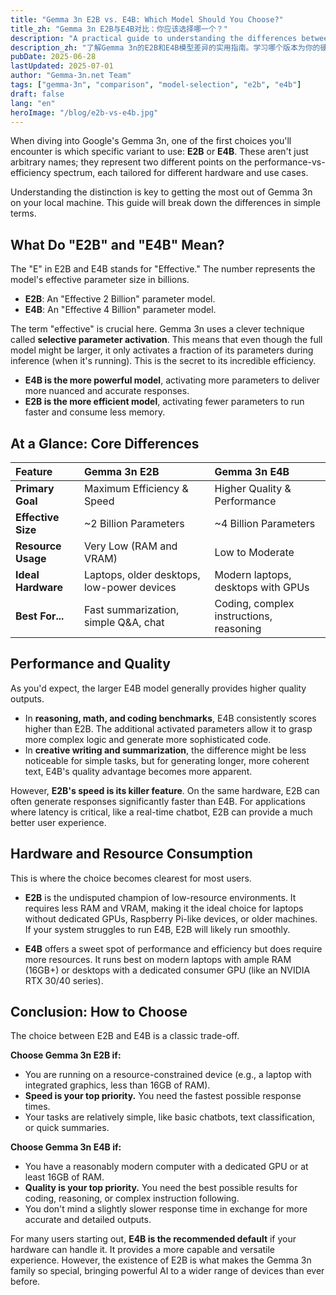 ```yaml
---
title: "Gemma 3n E2B vs. E4B: Which Model Should You Choose?"
title_zh: "Gemma 3n E2B与E4B对比：你应该选择哪一个？"
description: "A practical guide to understanding the differences between Gemma 3n's E2B and E4B models. Learn which version offers the best balance of performance and efficiency for your hardware."
description_zh: "了解Gemma 3n的E2B和E4B模型差异的实用指南。学习哪个版本为你的硬件提供最佳的性能和效率平衡。"
pubDate: 2025-06-28
lastUpdated: 2025-07-01
author: "Gemma-3n.net Team"
tags: ["gemma-3n", "comparison", "model-selection", "e2b", "e4b"]
draft: false
lang: "en"
heroImage: "/blog/e2b-vs-e4b.jpg"
---
```


When diving into Google's Gemma 3n, one of the first choices you'll encounter is which specific variant to use: **E2B** or **E4B**. These aren't just arbitrary names; they represent two different points on the performance-vs-efficiency spectrum, each tailored for different hardware and use cases.

Understanding the distinction is key to getting the most out of Gemma 3n on your local machine. This guide will break down the differences in simple terms.

## What Do "E2B" and "E4B" Mean?

The "E" in E2B and E4B stands for "Effective." The number represents the model's effective parameter size in billions.

*   **E2B**: An "Effective 2 Billion" parameter model.
*   **E4B**: An "Effective 4 Billion" parameter model.

The term "effective" is crucial here. Gemma 3n uses a clever technique called **selective parameter activation**. This means that even though the full model might be larger, it only activates a fraction of its parameters during inference (when it's running). This is the secret to its incredible efficiency.

*   **E4B is the more powerful model**, activating more parameters to deliver more nuanced and accurate responses.
*   **E2B is the more efficient model**, activating fewer parameters to run faster and consume less memory.

## At a Glance: Core Differences

| Feature | Gemma 3n E2B | Gemma 3n E4B |
| :--- | :--- | :--- |
| **Primary Goal** | Maximum Efficiency & Speed | Higher Quality & Performance |
| **Effective Size** | ~2 Billion Parameters | ~4 Billion Parameters |
| **Resource Usage**| Very Low (RAM and VRAM) | Low to Moderate |
| **Ideal Hardware**| Laptops, older desktops, low-power devices | Modern laptops, desktops with GPUs |
| **Best For...** | Fast summarization, simple Q&A, chat | Coding, complex instructions, reasoning |

## Performance and Quality

As you'd expect, the larger E4B model generally provides higher quality outputs.

*   In **reasoning, math, and coding benchmarks**, E4B consistently scores higher than E2B. The additional activated parameters allow it to grasp more complex logic and generate more sophisticated code.
*   In **creative writing and summarization**, the difference might be less noticeable for simple tasks, but for generating longer, more coherent text, E4B's quality advantage becomes more apparent.

However, **E2B's speed is its killer feature**. On the same hardware, E2B can often generate responses significantly faster than E4B. For applications where latency is critical, like a real-time chatbot, E2B can provide a much better user experience.

## Hardware and Resource Consumption

This is where the choice becomes clearest for most users.

*   **E2B** is the undisputed champion of low-resource environments. It requires less RAM and VRAM, making it the ideal choice for laptops without dedicated GPUs, Raspberry Pi-like devices, or older machines. If your system struggles to run E4B, E2B will likely run smoothly.

*   **E4B** offers a sweet spot of performance and efficiency but does require more resources. It runs best on modern laptops with ample RAM (16GB+) or desktops with a dedicated consumer GPU (like an NVIDIA RTX 30/40 series).

## Conclusion: How to Choose

The choice between E2B and E4B is a classic trade-off.

**Choose Gemma 3n E2B if:**
*   You are running on a resource-constrained device (e.g., a laptop with integrated graphics, less than 16GB of RAM).
*   **Speed is your top priority.** You need the fastest possible response times.
*   Your tasks are relatively simple, like basic chatbots, text classification, or quick summaries.

**Choose Gemma 3n E4B if:**
*   You have a reasonably modern computer with a dedicated GPU or at least 16GB of RAM.
*   **Quality is your top priority.** You need the best possible results for coding, reasoning, or complex instruction following.
*   You don't mind a slightly slower response time in exchange for more accurate and detailed outputs.

For many users starting out, **E4B is the recommended default** if your hardware can handle it. It provides a more capable and versatile experience. However, the existence of E2B is what makes the Gemma 3n family so special, bringing powerful AI to a wider range of devices than ever before. 